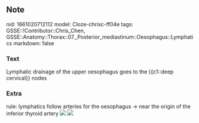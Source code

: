 ## Note
nid: 1661020712112
model: Cloze-chrisc-ff04e
tags: GSSE::!Contributor::Chris_Chen, GSSE::Anatomy::Thorax::07._Posterior_mediastinum::Oesophagus::Lymphatics
markdown: false

### Text
Lymphatic drainage of the upper oesophagus goes to the {{c1::deep cervical}} nodes

### Extra
rule: lymphatics follow arteries for the oesophagus -> near the
origin of the inferior thyroid artery <img src= 
"Lymphatic-drainage-of-the-esophagus.jpg"> <img src= 
"B9781416052258000349_gr7.jpg">
